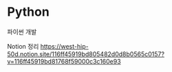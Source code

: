 # Python
파이썬 개발

Notion 정리
https://west-hip-50d.notion.site/116ff45919bd805482d0d8b0565c0157?v=116ff45919bd81768f59000c3c160e93
